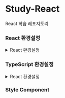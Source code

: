 # Study-React
React 학습 레포지토리

### React 환경설정
<details>
<summary>React 환경설정</summary>
<div markdown="1">

1. node.js 설치
    - https://nodejs.org/en, Download Node.js(LTS) 클릭
2. `terminal` 버전 확인
    ```Bash
    node -v
    npm -v
    npx -v
    ```
3. 리액트 패키지 설치
    - VS Code에서 터미널 열기
    ```Bash
    npm uninstall -g create-react-app
    npm install -g create-react-app
    ```
4. 리액트 프로젝트 초기화(파일 설치)
    ```Bash
    npx create-react-app [파일명]
    ```

5. 리액트 실행
    - 콘솔위에서 만든 프로젝트 앱 이름까지 진입 `cd 파일명`
    ```Bash
    npm start
    ```
    - http://localhost:3000 웹브라우저 서버 확인
지 등등 입력

</div>
</details>

### TypeScript 환경설정
<details>
<summary>React 환경설정</summary>
<div markdown="1">

1. 프로젝트 폴더 생성, 타입스크립트 적용
```bash
npx create-react-app [폴더명] --template typescript
```
2. tsconfig.json 수정
```bash
...
  "include": [
    "next-env.d.ts",
    "src/**/*.ts",
    "src/**/*.tsx"
  ],
  "exclude": [
    "node_modules"
  ]
 
```
3. Prettier 설치(코드 규칙 정해서 포매팅 해주는 도구)
```bash
# 설치 시 디렉토리 위치 조심
$ npm install prettier --save-dev

# 현재 디렉토리에 코드 생성 (터미널로 입력 안 해도 무관)
$ code .prettierrc
```

</div>
</details>

### Style Component


